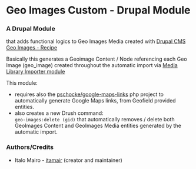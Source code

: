 # Geo Images Custom - Drupal Module
### A Drupal Module
that adds functional logics to Geo Images Media created with
[Drupal CMS Geo Images - Recipe](https://www.drupal.org/project/drupal_cms_geo_images)

Basically this generates a Geoimage Content / Node referencing each
Geo Image (geo_image) created throughout the automatic import via
[Media Library Importer module](https://www.drupal.org/project/media_library_importer)

This module:
- requires also the [pschocke/google-maps-links](https://github.com/pschocke/google-maps-links) php project to automatically
generate Google Maps links, from Geofield provided entities.
- also creates a new Drush command:\
```geo-images:delete (gid)```
that automatically removes / delete both GeoImages Content and GeoImages Media
entities generated by the automatic import.

### Authors/Credits
- Italo Mairo - [itamair](https://www.drupal.org/u/itamair) (creator and maintainer)
